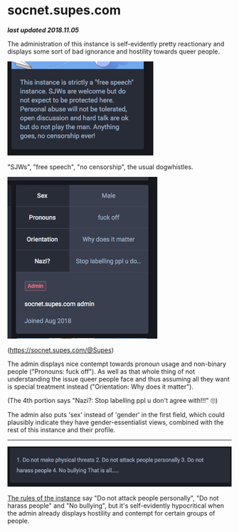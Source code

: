 # socnet.supes.com

***last updated 2018.11.05***

The administration of this instance is self-evidently pretty reactionary and displays some sort of bad ignorance and hostility towards queer people.

![](desc.png)

"SJWs", "free speech", "no censorship", the usual dogwhistles.

![](admin.png)

(https://socnet.supes.com/@Supes)

The admin displays nice contempt towards pronoun usage and non-binary people ("Pronouns: fuck off"). As well as that whole thing of not understanding the issue queer people face and thus assuming all they want is special treatment instead ("Orientation: Why does it matter").

(The 4th portion says "Nazi?: Stop labelling ppl u don't agree with!!!" 🙄)

The admin also puts 'sex' instead of 'gender' in the first field, which could plausibly indicate they have gender-essentialist views, combined with the rest of this instance and their profile.

---

![](terms.png)

[The rules of the instance](https://socnet.supes.com/terms) say "Do not attack people personally", "Do not harass people" and "No bullying", but it's self-evidently hypocritical when the admin already displays hostility and contempt for certain groups of people.